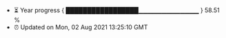 - ⏳ Year progress { █████████████████▁▁▁▁▁▁▁▁▁▁▁▁▁ } 58.51 %
- ⏰ Updated on Mon, 02 Aug 2021 13:25:10 GMT

